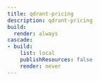 ```yaml
---
title: qdrant-pricing
description: qdrant-pricing
build:
  render: always
cascade:
- build:
    list: local
    publishResources: false
    render: never
---
```

